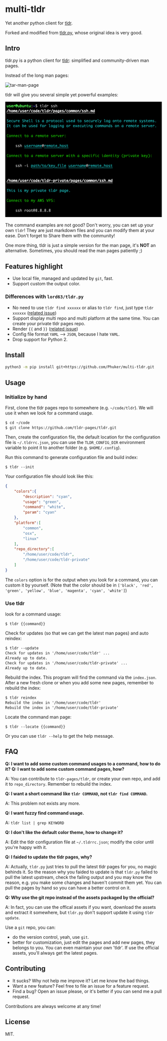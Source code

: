 # multi-tldr

Yet another python client for [tldr](https://github.com/tldr-pages/tldr).

Forked and modified from [tldr.py](https://github.com/lord63/tldr.py), whose original idea is very good.

## Intro

tldr.py is a python client for [tldr](https://github.com/tldr-pages/tldr): simplified and community-driven man pages.

Instead of the long man pages:

![tar-man-page](https://cloud.githubusercontent.com/assets/5268051/10731428/5b5fd2fc-7c30-11e5-8cb1-4a3a24218ede.jpeg)

tldr will give you several simple yet powerful examples:

![tar-tldr-page](screenshots/screenshot1.png)

The command examples are not good? Don't worry, you can set up your own `tldr`! They are just markdown files and you can modify them at your ease. Don't forget to Share them with the community!

One more thing, tldr is just a simple version for the man page, it's **NOT** an alternative. Sometimes, you should read the man pages patiently ;)

## Features highlight

- Use local file, managed and updated by `git`, fast.
- Support custom the output color.

### Differences with `lord63/tldr.py`

- No need to use `tldr find xxxxxx` or alias to `tldr find`, just type `tldr xxxxxx` ([related issue](https://github.com/lord63/tldr.py/issues/47))
- Support display multi repo and multi platform at the same time. You can create your private tldr pages repo.
- Render `{{` and `}}` ([related issue](https://github.com/lord63/tldr.py/issues/25))
- Config file format `YAML` --> `JSON`, because I hate `YAML`.
- Drop support for Python 2.

## Install

```bash
python3 -m pip install git+https://github.com/Phuker/multi-tldr.git
```

## Usage

### Initialize by hand

First, clone the tldr pages repo to somewhere (e.g. `~/code/tldr`). We will use it when we look for a command usage.

```console
$ cd ~/code
$ git clone https://github.com/tldr-pages/tldr.git
```

Then, create the configuration file, the default location for the configuration file is `~/.tldrrc.json`, you can use the `TLDR_CONFIG_DIR` environment variable to point it to another folder (e.g. `$HOME/.config`).

Run this command to generate configuration file and build index:

```console
$ tldr --init
```

Your configuration file should look like this:

```json
{
    "colors":{
        "description": "cyan",
        "usage": "green",
        "command": "white",
        "param": "cyan"
    },
    "platform":[
        "common",
        "osx",
        "linux"
    ],
    "repo_directory":[
        "/home/user/code/tldr",
        "/home/user/code/tldr-private"
    ]
}
```

The `colors` option is for the output when you look for a command, you can custom it by yourself. (Note that the color should be in `['black', 'red', 'green', 'yellow', 'blue', 'magenta', 'cyan', 'white']`)


### Use tldr

look for a command usage:

```console
$ tldr {{command}}
```

Check for updates (so that we can get the latest man pages) and auto reindex:

```console
$ tldr --update
Check for updates in '/home/user/code/tldr' ...
Already up to date.
Check for updates in '/home/user/code/tldr-private' ...
Already up to date.
```

Rebuild the index. This program will find the command via the `index.json`. After a new fresh clone or when you add some new pages, remember to rebuild the index:

```console
$ tldr reindex
Rebuild the index in '/home/user/code/tldr'
Rebuild the index in '/home/user/code/tldr-private'
```

Locate the command man page:

```console
$ tldr --locate {{command}}
```

Or you can use `tldr --help` to get the help message.

## FAQ

**Q: I want to add some custom command usages to a command, how to do it?**
**Q: I want to add some custom command pages, how?**

A: You can contribute to `tldr-pages/tldr`, or create your own repo, and add it to `repo_directory`. Remember to rebuild the index.

**Q: I want a short command like `tldr COMMAND`, not `tldr find COMMAND`.**

A: This problem not exists any more.

**Q: I want fuzzy find command usage.**

A: `tldr list | grep KEYWORD`

**Q: I don't like the default color theme, how to change it?**

A: Edit the tldr configuration file at `~/.tldrrc.json`; modify the color until you're happy with it.

**Q: I faided to update the tldr pages, why?**

A: Actually, `tldr.py` just tries to pull the latest tldr pages for you, no magic behinds it. So the reason why you faided to update is that `tldr.py` failed to pull the latest upstream, check the failing output and you may know the reason, e.g. you make some changes and haven't commit them yet. You can pull the pages by hand so you can have a better control on it.

**Q: Why use the git repo instead of the assets packaged by the official?**

A: In fact, you can use the offical assets if you want, download the assets and extract it somewhere, but `tldr.py` don't support update it using `tldr update`.

Use a `git` repo, you can:

- do the version control, yeah, use `git`.
- better for customization, just edit the pages and add new pages, they belongs to you. You can even maintain your own 'tldr'. If use the official assets, you'll always get the latest pages.

## Contributing

- It sucks? Why not help me improve it? Let me know the bad things.
- Want a new feature? Feel free to file an issue for a feature request.
- Find a bug? Open an issue please, or it's better if you can send me a pull request.

Contributions are always welcome at any time!

## License

MIT.

